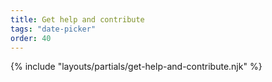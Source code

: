 ```yaml
---
title: Get help and contribute
tags: "date-picker"
order: 40
---
```


{% include "layouts/partials/get-help-and-contribute.njk" %}
